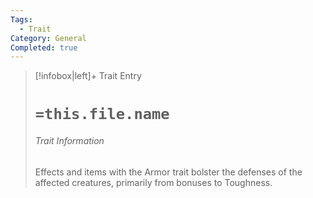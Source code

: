```yaml
---
Tags:
  - Trait
Category: General
Completed: true
---
```

> [!infobox|left]+ Trait Entry
> # `=this.file.name`
> ###### Trait Information
> Effects and items with the Armor trait bolster the defenses of the affected creatures, primarily from bonuses to Toughness.